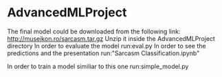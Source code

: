 # AdvancedMLProject
The final model could be downloaded from the following link:
http://museikon.ro/sarcasm.tar.gz
Unzip it inside the AdvancedMLProject directory
In order to evaluate the model run:eval.py
In order to see the predictions and the presentation run:"Sarcasm Classification.ipynb"

In order to train a model similiar to this one run:simple_model.py
